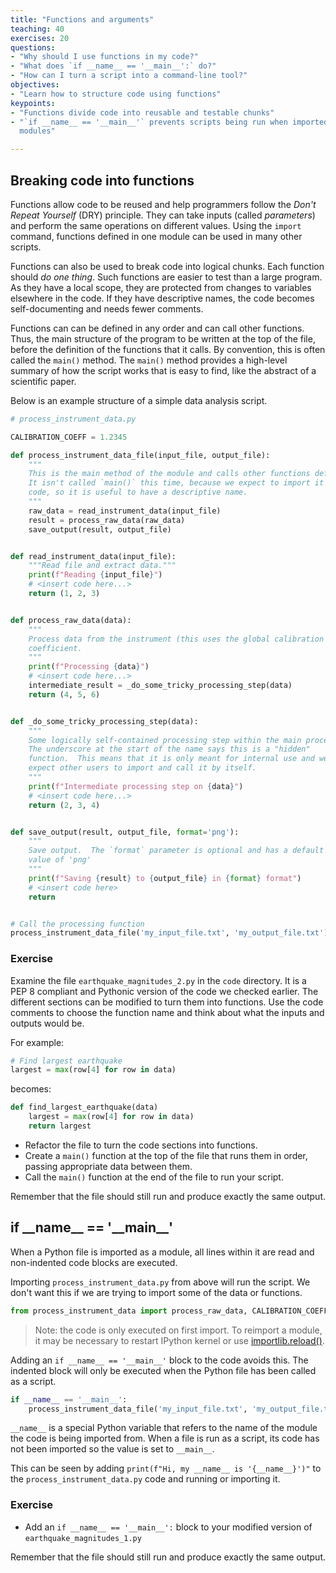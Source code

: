 ```yaml
---
title: "Functions and arguments"
teaching: 40
exercises: 20
questions:
- "Why should I use functions in my code?"
- "What does `if __name__ == '__main__':` do?"
- "How can I turn a script into a command-line tool?"
objectives:
- "Learn how to structure code using functions"
keypoints:
- "Functions divide code into reusable and testable chunks"
- "`if __name__ == '__main__'` prevents scripts being run when imported as
  modules"

---
```


## Breaking code into functions

Functions allow code to be reused and help programmers follow the *Don't
Repeat Yourself* (DRY) principle.
They can take inputs (called _parameters_) and perform the same operations
on different values.
Using the `import` command, functions defined in one module can be used in
many other scripts.

Functions can also be used to break code into logical chunks.
Each function should *do one thing*.
Such functions are easier to test than a large program.
As they have a local scope, they are protected from changes to variables
elsewhere in the code.
If they have descriptive names, the code becomes self-documenting and needs
fewer comments.

Functions can can be defined in any order and can call other functions.
Thus, the main structure of the program to be written at the top
of the file, before the definition of the functions that it calls.
By convention, this is often called the `main()` method.
The `main()` method provides a high-level summary of how the script works that is easy to
find, like the abstract of a scientific paper.

Below is an example structure of a simple data analysis script.


```python
# process_instrument_data.py

CALIBRATION_COEFF = 1.2345

def process_instrument_data_file(input_file, output_file):
    """
    This is the main method of the module and calls other functions defined below.
    It isn't called `main()` this time, because we expect to import it into other
    code, so it is useful to have a descriptive name.
    """
    raw_data = read_instrument_data(input_file)
    result = process_raw_data(raw_data)
    save_output(result, output_file)


def read_instrument_data(input_file):
    """Read file and extract data."""
    print(f"Reading {input_file}")
    # <insert code here...>
    return (1, 2, 3)


def process_raw_data(data):
    """
    Process data from the instrument (this uses the global calibration
    coefficient.
    """
    print(f"Processing {data}")
    # <insert code here...>
    intermediate_result = _do_some_tricky_processing_step(data)
    return (4, 5, 6)


def _do_some_tricky_processing_step(data):
    """
    Some logically self-contained processing step within the main processing.
    The underscore at the start of the name says this is a "hidden"
    function.  This means that it is only meant for internal use and we wouldn't
    expect other users to import and call it by itself.
    """
    print(f"Intermediate processing step on {data}")
    # <insert code here...>
    return (2, 3, 4)


def save_output(result, output_file, format='png'):
    """
    Save output.  The `format` parameter is optional and has a default
    value of 'png'
    """
    print(f"Saving {result} to {output_file} in {format} format")
    # <insert code here>
    return


# Call the processing function
process_instrument_data_file('my_input_file.txt', 'my_output_file.txt')
```

### Exercise

Examine the file `earthquake_magnitudes_2.py` in the `code` directory.
It is a PEP 8 compliant and Pythonic version of the code we checked earlier.
The different sections can be modified to turn them into functions.
Use the code comments to choose the function name and think about what the
inputs and outputs would be.

For example:

```python
# Find largest earthquake
largest = max(row[4] for row in data)
```

becomes:

```python
def find_largest_earthquake(data)
    largest = max(row[4] for row in data)
    return largest 
```

+ Refactor the file to turn the code sections into functions.
+ Create a `main()` function at the top of the file that runs them in order,
  passing appropriate data between them.
+ Call the `main()` function at the end of the file to run your script.

Remember that the file should still run and produce exactly the same output.


## if \_\_name\_\_ == '\_\_main\_\_'

When a Python file is imported as a module, all lines within it are read and
non-indented code blocks are executed.

Importing `process_instrument_data.py` from above will run the script.
We don't want this if we are trying to import some of the data or functions.

```python
from process_instrument_data import process_raw_data, CALIBRATION_COEFF
```

> Note: the code is only executed on first import. To reimport a module, it
> may be necessary to restart IPython kernel or use
> [importlib.reload()](https://docs.python.org/3/library/importlib.html#importlib.reload).

Adding an `if __name__ == '__main__'` block to the code avoids this.  The
indented block will only be executed when the Python file has been called as a
script.

```python
if __name__ == '__main__':
    process_instrument_data_file('my_input_file.txt', 'my_output_file.txt')
```

`__name__` is a special Python variable that refers to the name of the module
the code is being imported from.  When a file is run as a script, its code has
not been imported so the value is set to `__main__`.

This can be seen by adding `print(f"Hi, my __name__ is '{__name__}')"` to the
`process_instrument_data.py` code and running or importing it.


### Exercise

+ Add an `if __name__ == '__main__':` block to your modified version of
  `earthquake_magnitudes_1.py`

Remember that the file should still run and produce exactly the same output.